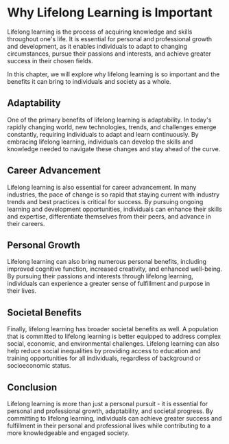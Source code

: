 Why Lifelong Learning is Important
================================================

Lifelong learning is the process of acquiring knowledge and skills throughout one's life. It is essential for personal and professional growth and development, as it enables individuals to adapt to changing circumstances, pursue their passions and interests, and achieve greater success in their chosen fields.

In this chapter, we will explore why lifelong learning is so important and the benefits it can bring to individuals and society as a whole.

Adaptability
------------

One of the primary benefits of lifelong learning is adaptability. In today's rapidly changing world, new technologies, trends, and challenges emerge constantly, requiring individuals to adapt and learn continuously. By embracing lifelong learning, individuals can develop the skills and knowledge needed to navigate these changes and stay ahead of the curve.

Career Advancement
------------------

Lifelong learning is also essential for career advancement. In many industries, the pace of change is so rapid that staying current with industry trends and best practices is critical for success. By pursuing ongoing learning and development opportunities, individuals can enhance their skills and expertise, differentiate themselves from their peers, and advance in their careers.

Personal Growth
---------------

Lifelong learning can also bring numerous personal benefits, including improved cognitive function, increased creativity, and enhanced well-being. By pursuing their passions and interests through lifelong learning, individuals can experience a greater sense of fulfillment and purpose in their lives.

Societal Benefits
-----------------

Finally, lifelong learning has broader societal benefits as well. A population that is committed to lifelong learning is better equipped to address complex social, economic, and environmental challenges. Lifelong learning can also help reduce social inequalities by providing access to education and training opportunities for all individuals, regardless of background or socioeconomic status.

Conclusion
----------

Lifelong learning is more than just a personal pursuit - it is essential for personal and professional growth, adaptability, and societal progress. By committing to lifelong learning, individuals can achieve greater success and fulfillment in their personal and professional lives while contributing to a more knowledgeable and engaged society.
